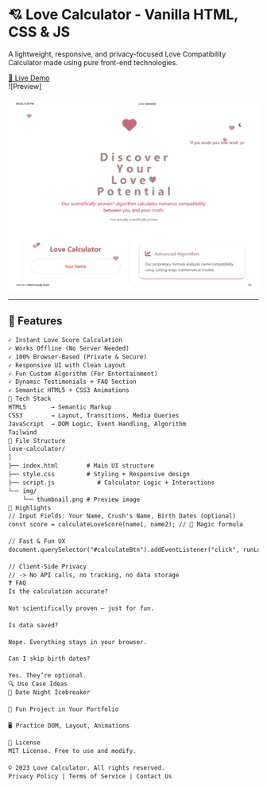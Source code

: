 # 💘 Love Calculator - Vanilla HTML, CSS & JS

A lightweight, responsive, and privacy-focused Love Compatibility Calculator made using pure front-end technologies.

[🔗 Live Demo](https://your-deployed-link.com)  
![Preview]

<a href="https://ajaykumarbluewhale.github.io/Love-Calculator/" target="_blank">
  <img src="./img/hello_page-0001.jpg" alt="Thumbnail"/>
</a>

---

## 📌 Features

```txt
✓ Instant Love Score Calculation
✓ Works Offline (No Server Needed)
✓ 100% Browser-Based (Private & Secure)
✓ Responsive UI with Clean Layout
✓ Fun Custom Algorithm (For Entertainment)
✓ Dynamic Testimonials + FAQ Section
✓ Semantic HTML5 + CSS3 Animations
🧠 Tech Stack
HTML5       → Semantic Markup
CSS3        → Layout, Transitions, Media Queries
JavaScript  → DOM Logic, Event Handling, Algorithm
Tailwind
📁 File Structure
love-calculator/
│
├── index.html        # Main UI structure
├── style.css         # Styling + Responsive design
├── script.js            # Calculator Logic + Interactions
└── img/
    └── thumbnail.png # Preview image
🎯 Highlights
// Input Fields: Your Name, Crush's Name, Birth Dates (optional)
const score = calculateLoveScore(name1, name2); // 🔮 Magic formula

// Fast & Fun UX
document.querySelector("#calculateBtn").addEventListener("click", runLoveCheck);

// Client-Side Privacy
// -> No API calls, no tracking, no data storage
❓ FAQ
Is the calculation accurate?

Not scientifically proven — just for fun.

Is data saved?

Nope. Everything stays in your browser.

Can I skip birth dates?

Yes. They’re optional.
🔍 Use Case Ideas
💌 Date Night Icebreaker

🧪 Fun Project in Your Portfolio

🖥️ Practice DOM, Layout, Animations

📝 License
MIT License. Free to use and modify.

© 2023 Love Calculator. All rights reserved.
Privacy Policy | Terms of Service | Contact Us
